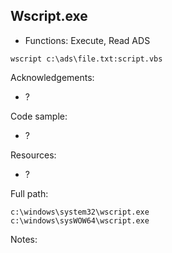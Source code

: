 ## Wscript.exe

* Functions: Execute, Read ADS

```
wscript c:\ads\file.txt:script.vbs
```

Acknowledgements:
* ?

Code sample:
* ?

Resources:
* ?

Full path:
```
c:\windows\system32\wscript.exe
c:\windows\sysWOW64\wscript.exe
```

Notes:



 
